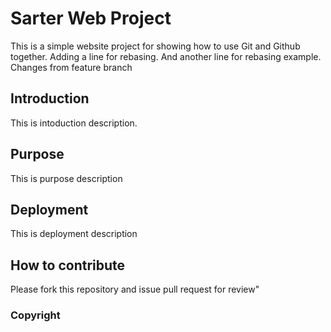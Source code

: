 # Sarter Web Project 

This is a simple website project for showing how to use Git and Github together.
Adding a line for rebasing.
And another line for rebasing example.
Changes from feature branch

## Introduction

This is intoduction description. 

## Purpose

This is purpose description 

## Deployment 

This is deployment description

## How to contribute

Please fork this repository and issue pull request for review" 

### Copyright 